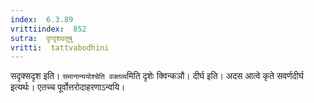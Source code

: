 ```yaml
---
index:  6.3.89
vrittiindex:  852
sutra:  दृग्दृशवतुषु
vritti:  tattvabodhini 
---
```


सदृक्सदृश इति। `समानान्ययोश्चेति वक्तव्य`मिति दृशेः क्विन्कञौ। दीर्घ इति। अदस आत्वे कृते सवर्णदीर्घ इत्यर्थः। एतच्च पूर्वोत्तरोदाहरणाऽन्वयि।

